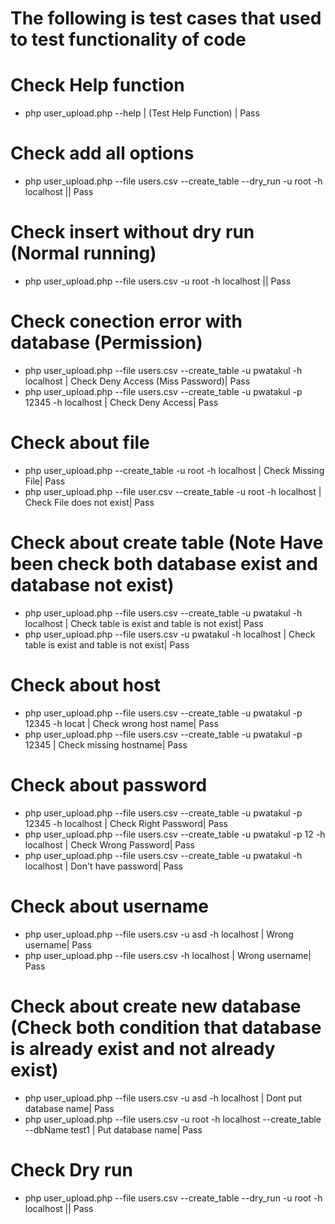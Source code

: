 # The following is test cases that used to test functionality of code

# Check Help function
- php user_upload.php --help | (Test Help Function) | Pass

# Check add all options
- php user_upload.php --file users.csv --create_table --dry_run -u root -h localhost || Pass

# Check insert without dry run (Normal running)
- php user_upload.php --file users.csv -u root -h localhost || Pass

# Check conection error with database (Permission) 
- php user_upload.php --file users.csv --create_table -u pwatakul -h localhost | Check Deny Access (Miss Password)| Pass
- php user_upload.php --file users.csv --create_table -u pwatakul -p 12345 -h localhost | Check Deny Access| Pass

# Check about file
- php user_upload.php  --create_table -u root -h localhost | Check Missing File| Pass
- php user_upload.php  --file user.csv --create_table -u root -h localhost | Check File does not exist| Pass

# Check about create table (Note Have been check both database exist and database not exist)
- php user_upload.php --file users.csv --create_table -u pwatakul -h localhost | Check table is exist and table is not exist| Pass
- php user_upload.php --file users.csv -u pwatakul -h localhost | Check table is exist and table is not exist| Pass

# Check about host
- php user_upload.php --file users.csv --create_table -u pwatakul -p 12345 -h locat | Check wrong host name| Pass
- php user_upload.php --file users.csv --create_table -u pwatakul -p 12345 | Check missing hostname| Pass

# Check about password
- php user_upload.php --file users.csv --create_table -u pwatakul -p 12345 -h localhost | Check Right Password| Pass
- php user_upload.php --file users.csv --create_table -u pwatakul -p 12 -h localhost | Check Wrong Password| Pass
- php user_upload.php --file users.csv --create_table -u pwatakul -h localhost | Don't have password| Pass

# Check about username
- php user_upload.php --file users.csv -u asd -h localhost | Wrong username| Pass
- php user_upload.php --file users.csv -h localhost | Wrong username| Pass

# Check about create new database (Check both condition that database is already exist and not already exist)
- php user_upload.php --file users.csv -u asd -h localhost | Dont put database name| Pass
- php user_upload.php --file users.csv -u root -h localhost --create_table --dbName test1 | Put database name| Pass

# Check Dry run
- php user_upload.php --file users.csv --create_table --dry_run -u root -h localhost || Pass
